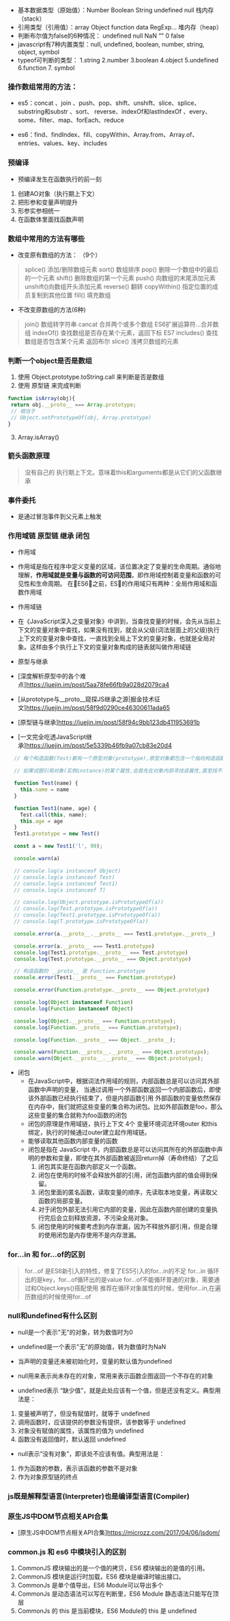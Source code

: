 - 基本数据类型（原始值）：Number  Boolean  String  undefined  null  栈内存（stack）
- 引⽤类型（引用值）：array  Object  function  data  RegExp...   堆内存（heap）
- 判断布尔值为false的6种情况： undefined  null  NaN  “”  0  false 
- javascript有7种内置类型：null, undefined, boolean, number, string, object, symbol
- typeof可判断的类型： 1.string  2.number  3.boolean  4.object  5.undefined  6.function  7. symbol

### 操作数组常用的方法：
- es5：concat 、join 、push、pop、shift、unshift、slice、splice、substring和substr 、sort、 reverse、indexOf和lastIndexOf 、every、some、filter、map、forEach、reduce

- es6：find、findIndex、fill、copyWithin、Array.from、Array.of、entries、values、key、includes

### 预编译
- 预编译发生在函数执行的前一刻
1. 创建AO对象（执行期上下文）
2. 把形参和变量声明提升
3. 形参实参相统一
4. 在函数体里面找函数声明 

### 数组中常用的方法有哪些
- 改变原有数组的方法： （9个）
> splice() 添加/删除数组元素
> sort() 数组排序
> pop() 删除一个数组中的最后的一个元素
> shift() 删除数组的第一个元素
> push() 向数组的末尾添加元素
> unshift()向数组开头添加元素
> reverse() 翻转
> copyWithin() 指定位置的成员复制到其他位置
> fill() 填充数组

- 不改变原数组的方法(6种)
> join() 数组转字符串
> cancat 合并两个或多个数组
> ES6扩展运算符...合并数组
> indexOf() 查找数组是否存在某个元素，返回下标
> ES7 includes() 查找数组是否包含某个元素 返回布尔
> slice() 浅拷贝数组的元素

### 判断一个object是否是数组
1. 使用 Object.prototype.toString.call 来判断是否是数组
2. 使用 原型链 来完成判断
```js
function isArray(obj){
 return obj.__proto__ === Array.prototype;
 // 相当于
 // Object.setPrototypeOf(obj, Array.prototype)
}
```
3. Array.isArray()

### 箭头函数原理
> 没有自己的 执行期上下文。意味着this和arguments都是从它们的父函数继承

### 事件委托
- 是通过冒泡事件到父元素上触发

### 作用域链 原型链 继承 闭包
- 作用域
 - 作⽤域是指在程序中定义变量的区域，该位置决定了变量的⽣命周期。通俗地理解，**作⽤域就是变量与函数的可访问范围**，即作⽤域控制着变量和函数的可⻅性和⽣命周期。 在ES6之前，ES的作⽤域只有两种：全局作⽤域和函数作⽤域
- 作用域链
 - 在《JavaScript深入之变量对象》中讲到，当查找变量的时候，会先从当前上下文的变量对象中查找，如果没有找到，就会从父级(词法层面上的父级)执行上下文的变量对象中查找，一直找到全局上下文的变量对象，也就是全局对象。这样由多个执行上下文的变量对象构成的链表就叫做作用域链

- 原型与继承
- [深度解析原型中的各个难点]https://juejin.im/post/5aa78fe66fb9a028d2079ca4
- [从prototype与__proto__窥探JS继承之源|掘金技术征文]https://juejin.im/post/58f9d0290ce46300611ada65
- [原型链与继承]https://juejin.im/post/58f94c9bb123db411953691b
- [一文完全吃透JavaScript继承]https://juejin.im/post/5e5339b46fb9a07cb83e20d4
```javascript
  // 每个构造函数(Test)都有一个原型对象(prototype),原型对象都包含一个指向构造函数的指针,而实例(instance)都包含一个指向原型对象的内部指针.

  // 如果试图引用对象(实例instance)的某个属性,会首先在对象内部寻找该属性,直至找不到,然后才在该对象的原型(instance.prototype)里去找这个属性.

  function Test(name) {
    this.name = name
  }

  function Test1(name, age) {
    Test.call(this, name);
    this.age = age
  }
  Test1.prototype = new Test()

  const a = new Test1('l', 99);

  console.warn(a)

  // console.log(a instanceof Object)
  // console.log(a instanceof Test)
  // console.log(a instanceof Test1)
  // console.log(a instanceof T)

  // console.log(Object.prototype.isPrototypeOf(a))
  // console.log(Test.prototype.isPrototypeOf(a))
  // console.log(Test1.prototype.isPrototypeOf(a))
  // console.log(T.prototype.isPrototypeOf(a))

  console.error(a.__proto__.__proto__ === Test1.prototype.__proto__)

  console.error(a.__proto__ === Test1.prototype)
  console.log(Test1.prototype.__proto__ === Test.prototype)
  console.log(Test.prototype.__proto__ === Object.prototype)

  // 构造函数的 __proto__ 是 Function.prototype
  console.error(Test1.__proto__ === Function.prototype)

  console.error(Function.prototype.__proto__ === Object.prototype)

  console.log(Object instanceof Function)
  console.log(Function instanceof Object)

  console.log(Object.__proto__ === Function.prototype);
  console.log(Function.__proto__ === Function.prototype);

  console.log(Function.__proto__ === Object.__proto__);

  console.warn(Function.__proto__.__proto__ === Object.prototype);
  console.warn(Object.__proto__.__proto__ === Object.prototype);
```

- 闭包
  - 在JavaScript中，根据词法作⽤域的规则，内部函数总是可以访问其外部函数中声明的变量， 当通过调⽤⼀个外部函数返回⼀个内部函数后，即使该外部函数已经执⾏结束了，但是内部函数引⽤ 外部函数的变量依然保存在内存中，我们就把这些变量的集合称为闭包。⽐如外部函数是foo，那么 这些变量的集合就称为foo函数的闭包
  - 闭包的原理是作用域链，执行上下文 4个 变量环境词法环境outer 和this绑定，执行的时候通过outer建立起作用域链。
  - 能够读取其他函数内部变量的函数
  - 闭包是指在 JavaScript 中，内部函数总是可以访问其所在的外部函数中声明的参数和变量，即使在其外部函数被返回return掉（寿命终结）了之后
    1. 闭包其实是在函数内部定义一个函数。
    2. 闭包在使用的时候不会释放外部的引用，闭包函数内部的值会得到保留。
    3. 闭包里面的匿名函数，读取变量的顺序，先读取本地变量，再读取父函数的局部变量。
    4. 对于闭包外部无法引用它内部的变量，因此在函数内部创建的变量执行完后会立刻释放资源，不污染全局对象。
    5. 闭包使用的时候要考虑到内存泄漏，因为不释放外部引用，但是合理的使用闭包是内存使用不是内存泄漏。

### for...in 和 for...of的区别
> for...of 是ES6新引入的特性，修复了ES5引入的for...in的不足
> for...in 循环出的是key，for...of循环出的是value
> for...of不能循环普通的对象，需要通过和Object.keys()搭配使用
> 推荐在循环对象属性的时候，使用for...in,在遍历数组的时候使用for...of

### null和undefined有什么区别
- null是一个表示"无"的对象，转为数值时为0
- undefined是一个表示"无"的原始值，转为数值时为NaN

- 当声明的变量还未被初始化时，变量的默认值为undefined
- null用来表示尚未存在的对象，常用来表示函数企图返回一个不存在的对象

- undefined表示 “缺少值”，就是此处应该有一个值，但是还没有定义。典型用法是：
1. 变量被声明了，但没有赋值时，就等于 undefined
2. 调用函数时，应该提供的参数没有提供，该参数等于 undefined
3. 对象没有赋值的属性，该属性的值为 undefined
4. 函数没有返回值时，默认返回 undefined

- null表示“没有对象”，即该处不应该有值。典型用法是：
1. 作为函数的参数，表示该函数的参数不是对象
2. 作为对象原型链的终点

### js既是解释型语言(Interpreter)也是编译型语言(Compiler)

### 原生JS中DOM节点相关API合集
- [原生JS中DOM节点相关API合集]https://microzz.com/2017/04/06/jsdom/

### common.js 和 es6 中模块引入的区别
1. CommonJS 模块输出的是一个值的拷贝，ES6 模块输出的是值的引用。
2. CommonJS 模块是运行时加载，ES6 模块是编译时输出接口。
3. CommonJs 是单个值导出，ES6 Module可以导出多个
4. CommonJs 是动态语法可以写在判断里，ES6 Module 静态语法只能写在顶层
5. CommonJs 的 this 是当前模块，ES6 Module的 this 是 undefined
